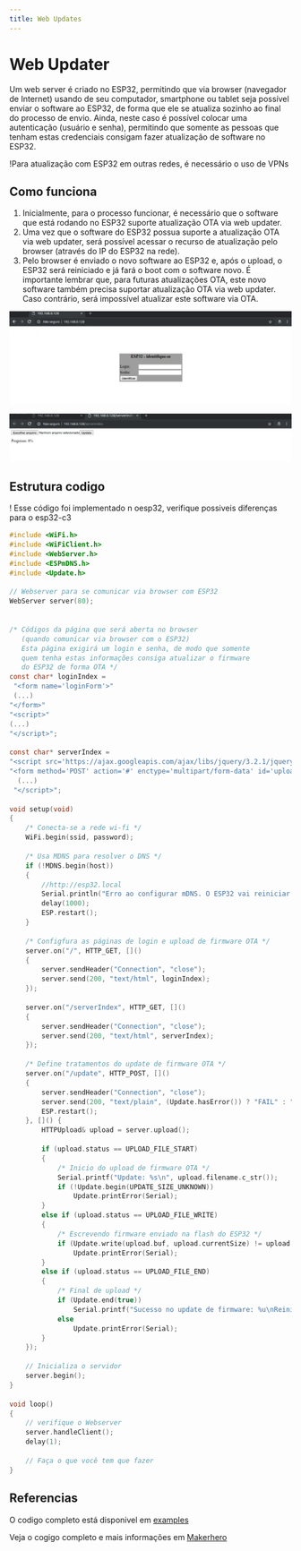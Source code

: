 ```yaml
---
title: Web Updates
---
```


# Web Updater

Um web server é criado no ESP32, permitindo que via browser (navegador de Internet) usando de seu computador, smartphone ou tablet seja possível enviar o software ao ESP32, de forma que ele se atualiza sozinho ao final do processo de envio.
Ainda, neste caso é possível colocar uma autenticação (usuário e senha), permitindo que somente as pessoas que tenham estas credenciais consigam fazer atualização de software no ESP32.

!Para atualização com ESP32 em outras redes, é necessário o uso de VPNs 

## Como funciona
1. Inicialmente, para o processo funcionar, é necessário que o software que está rodando no ESP32 suporte atualização OTA via web updater.
2. Uma vez que o software do ESP32 possua suporte a atualização OTA via web updater, será possível acessar o recurso de atualização pelo browser (através do IP do ESP32 na rede).
3. Pelo browser é enviado o novo software ao ESP32 e, após o upload, o ESP32 será reiniciado e já fará o boot com o software novo. É importante lembrar que, para futuras atualizações OTA, este novo software também precisa suportar atualização OTA via web updater. Caso contrário, será impossível atualizar este software via OTA.

![Tela de Login](../img/login.png)

![Tela de Envio de Arquivo](../img/send-file.png)


## Estrutura codigo

! Esse código foi implementado n oesp32, verifique possiveis diferenças para o esp32-c3

```c
#include <WiFi.h>
#include <WiFiClient.h>
#include <WebServer.h>
#include <ESPmDNS.h>
#include <Update.h>

// Webserver para se comunicar via browser com ESP32 
WebServer server(80);


/* Códigos da página que será aberta no browser 
   (quando comunicar via browser com o ESP32) 
   Esta página exigirá um login e senha, de modo que somente 
   quem tenha estas informações consiga atualizar o firmware
   do ESP32 de forma OTA */
const char* loginIndex = 
 "<form name='loginForm'>"
 (...)
"</form>"
"<script>"
(...)
"</script>";
 
const char* serverIndex = 
"<script src='https://ajax.googleapis.com/ajax/libs/jquery/3.2.1/jquery.min.js'></script>"
"<form method='POST' action='#' enctype='multipart/form-data' id='upload_form'>"
  (...)
 "</script>";

void setup(void) 
{
    /* Conecta-se a rede wi-fi */
    WiFi.begin(ssid, password);

    /* Usa MDNS para resolver o DNS */
    if (!MDNS.begin(host)) 
    { 
        //http://esp32.local
        Serial.println("Erro ao configurar mDNS. O ESP32 vai reiniciar em 1s...");
        delay(1000);
        ESP.restart();        
    }

    /* Configfura as páginas de login e upload de firmware OTA */
    server.on("/", HTTP_GET, []() 
    {
        server.sendHeader("Connection", "close");
        server.send(200, "text/html", loginIndex);
    });
    
    server.on("/serverIndex", HTTP_GET, []() 
    {
        server.sendHeader("Connection", "close");
        server.send(200, "text/html", serverIndex);
    });

    /* Define tratamentos do update de firmware OTA */
    server.on("/update", HTTP_POST, []() 
    {
        server.sendHeader("Connection", "close");
        server.send(200, "text/plain", (Update.hasError()) ? "FAIL" : "OK");
        ESP.restart();
    }, []() {
        HTTPUpload& upload = server.upload();
        
        if (upload.status == UPLOAD_FILE_START) 
        {
            /* Inicio do upload de firmware OTA */
            Serial.printf("Update: %s\n", upload.filename.c_str());
            if (!Update.begin(UPDATE_SIZE_UNKNOWN)) 
                Update.printError(Serial);
        } 
        else if (upload.status == UPLOAD_FILE_WRITE) 
        {
            /* Escrevendo firmware enviado na flash do ESP32 */
            if (Update.write(upload.buf, upload.currentSize) != upload.currentSize) 
                Update.printError(Serial);      
        } 
        else if (upload.status == UPLOAD_FILE_END) 
        {
            /* Final de upload */
            if (Update.end(true))             
                Serial.printf("Sucesso no update de firmware: %u\nReiniciando ESP32...\n", upload.totalSize);
            else
                Update.printError(Serial);
        }   
    });

    // Inicializa o servidor 
    server.begin();
}

void loop() 
{
    // verifique o Webserver
    server.handleClient();
    delay(1);
 
    // Faça o que você tem que fazer 
}


```

## Referencias
O codigo completo está disponivel em [examples](../examples)

Veja o cogigo completo e mais informações em [Makerhero](https://www.makerhero.com/blog/atualizacao-de-software-ota-over-the-air-no-esp32/?srsltid=AfmBOoqDFvrbp68h9WQedmuc6kGOPKhI1Np1q63s5VHb7bFCbEliVQ8e)

